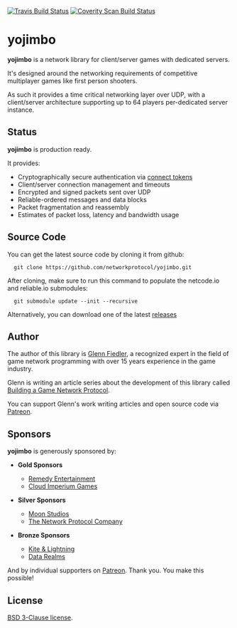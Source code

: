[![Travis Build Status](https://travis-ci.org/networkprotocol/yojimbo.svg?branch=master)](https://travis-ci.org/networkprotocol/yojimbo) [![Coverity Scan Build Status](https://scan.coverity.com/projects/11339/badge.svg)](https://scan.coverity.com/projects/11339)

# yojimbo

**yojimbo** is a network library for client/server games with dedicated servers.

It's designed around the networking requirements of competitive multiplayer games like first person shooters. 

As such it provides a time critical networking layer over UDP, with a client/server architecture supporting up to 64 players per-dedicated server instance.

## Status

**yojimbo** is production ready.

It provides:

* Cryptographically secure authentication via [connect tokens](https://github.com/networkprotocol/netcode.io/blob/master/STANDARD.md)
* Client/server connection management and timeouts
* Encrypted and signed packets sent over UDP
* Reliable-ordered messages and data blocks
* Packet fragmentation and reassembly
* Estimates of packet loss, latency and bandwidth usage

## Source Code

You can get the latest source code by cloning it from github:

      git clone https://github.com/networkprotocol/yojimbo.git

After cloning, make sure to run this command to populate the netcode.io and reliable.io submodules:

      git submodule update --init --recursive
   
Alternatively, you can download one of the latest [releases](https://github.com/networkprotocol/yojimbo/releases)

## Author

The author of this library is [Glenn Fiedler](https://www.linkedin.com/in/glennfiedler), a recognized expert in the field of game network programming with over 15 years experience in the game industry.

Glenn is writing an article series about the development of this library called [Building a Game Network Protocol](https://gafferongames.com/categories/building-a-game-network-protocol).

You can support Glenn's work writing articles and open source code via [Patreon](http://www.patreon.com/gafferongames).

## Sponsors

**yojimbo** is generously sponsored by:

* **Gold Sponsors**
    * [Remedy Entertainment](http://www.remedygames.com/)
    * [Cloud Imperium Games](https://cloudimperiumgames.com)
    
* **Silver Sponsors**
    * [Moon Studios](http://www.oriblindforest.com/#!moon-3/)
    * [The Network Protocol Company](http://www.thenetworkprotocolcompany.com)
    
* **Bronze Sponsors**
    * [Kite & Lightning](http://kiteandlightning.la/)
    * [Data Realms](http://datarealms.com)
 
And by individual supporters on [Patreon](http://www.patreon.com/gafferongames). Thank you. You make this possible!

## License

[BSD 3-Clause license](https://opensource.org/licenses/BSD-3-Clause).
